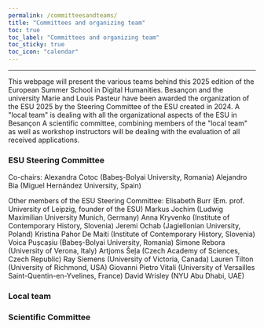 ```yaml
---
permalink: /committeesandteams/
title: "Committees and organizing team"
toc: true
toc_label: "Committees and organizing team"
toc_sticky: true
toc_icon: "calendar"
---
```

---
This webpage will present the various teams behind this 2025 edition of the European Summer School in Digital Humanities. 
Besançon and the university Marie and Louis Pasteur have been awarded the organization of the ESU 2025 by the Steering Committee of the ESU created in 2024. 
A "local team" is dealing with all the organizational aspects of the ESU in Besançon
A scientific committee, combining members of the "local team" as well as workshop instructors will be dealing with the evaluation of all received applications. 

### ESU Steering Committee
Co-chairs: 
Alexandra Cotoc (Babeş-Bolyai University, Romania)
Alejandro Bia (Miguel Hernández University, Spain)

Other members of the ESU Steering Committee:
Elisabeth Burr (Em. prof. University of Leipzig, founder of the ESU)
Markus Jochim (Ludwig Maximilian University Munich, Germany)
Anna Kryvenko (Institute of Contemporary History, Slovenia)
Jeremi Ochab (Jagiellonian University, Poland)
Kristina Pahor De Maiti (Institute of Contemporary History, Slovenia)
Voica Pușcașiu (Babeş-Bolyai University, Romania)
Simone Rebora (University of Verona, Italy)
Artjoms Šeļa (Czech Academy of Sciences, Czech Republic)
Ray Siemens (University of Victoria, Canada)
Lauren Tilton (University of Richmond, USA)
Giovanni Pietro Vitali (University of Versailles Saint-Quentin-en-Yvelines, France)
David Wrisley (NYU Abu Dhabi, UAE)

### Local team

### Scientific Committee



